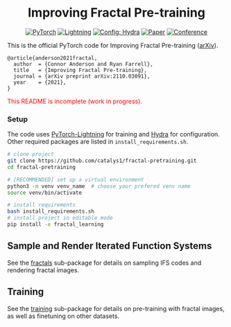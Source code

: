 <div align="center">

# Improving Fractal Pre-training

<a href="https://pytorch.org/get-started/locally/"><img alt="PyTorch" src="https://img.shields.io/badge/PyTorch-ee4c2c?logo=pytorch&logoColor=white"></a>
<a href="https://pytorchlightning.ai/"><img alt="Lightning" src="https://img.shields.io/badge/-Lightning-792ee5?logo=pytorchlightning&logoColor=white"></a>
<a href="https://hydra.cc/"><img alt="Config: Hydra" src="https://img.shields.io/badge/Config-Hydra-89b8cd"></a>
[![Paper](http://img.shields.io/badge/paper-arxiv.2110.03091-B31B1B.svg)](https://arxiv.org/abs/2110.03091)
[![Conference](http://img.shields.io/badge/WACV-2022-4b44ce.svg)](https://wacv2022.thecvf.com/home)

</div>

This is the official PyTorch code for Improving Fractal Pre-training ([arXiv](https://arxiv.org/abs/2110.03091)).

```
@article{anderson2021fractal,
  author  = {Connor Anderson and Ryan Farrell},
  title   = {Improving Fractal Pre-training},
  journal = {arXiv preprint arXiv:2110.03091},
  year    = {2021},
}
```

<div style="color: red">This README is incomplete (work in progress).</div>

### Setup

The code uses [PyTorch-Lightning](https://www.pytorchlightning.ai/) for training and [Hydra](https://hydra.cc/) for configuration. Other required packages are listed in `install_requirements.sh`.
```bash
# clone project
git clone https://github.com/catalys1/fractal-pretraining.git
cd fractal-pretraining

# [RECOMMENDED] set up a virtual environment
python3 -m venv venv_name  # choose your prefered venv name
source venv/bin/activate

# install requirements
bash install_requirements.sh
# install project in editable mode
pip install -e fractal_learning
```


## Sample and Render Iterated Function Systems

See the [fractals](fractal_learning/fractals) sub-package for details on sampling IFS codes and rendering fractal images.


## Training

See the [training](fractal_learning/training) sub-package for details on pre-training with fractal images, as well as finetuning on other datasets.


